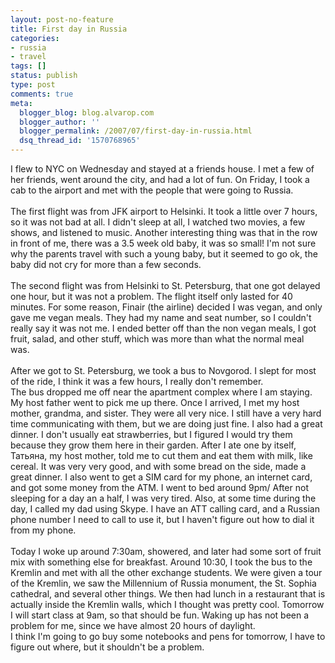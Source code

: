 ```yaml
---
layout: post-no-feature
title: First day in Russia
categories:
- russia
- travel
tags: []
status: publish
type: post
comments: true
meta:
  blogger_blog: blog.alvarop.com
  blogger_author: ''
  blogger_permalink: /2007/07/first-day-in-russia.html
  dsq_thread_id: '1570768965'
---
```

I flew to NYC on Wednesday and stayed at a friends house. I met a few of her friends, went around the city, and had a lot of fun. On Friday, I took a cab to the airport and met with the people that were going to Russia.<br /><br />The first flight was from JFK airport to Helsinki. It took a little over 7 hours, so it was not bad at all. I didn't sleep at all, I watched two movies, a few shows, and listened to music. Another interesting thing was that in the row in front of me, there was a 3.5 week old baby, it was so small! I'm not sure why the parents travel with such a young baby, but it seemed to go ok, the baby did not cry for more than a few seconds.<br /><br />The second flight was from Helsinki to St. Petersburg, that one got delayed one hour, but it was not a problem. The flight itself only lasted for 40 minutes. For some reason, Finair (the airline) decided I was vegan, and only gave me vegan meals. They had my name and seat number, so I couldn't really say it was not me. I ended better off than the non vegan meals, I got fruit, salad, and other stuff, which was more than what the normal meal was.<br /><br />After we got to St. Petersburg, we took a bus to Novgorod. I slept for most of the ride, I think it was a few hours, I really don't remember.<br />The bus dropped me off near the apartment complex where I am staying. My host father went to pick me up there. Once I arrived, I met my host mother, grandma, and sister. They were all very nice. I still have a very hard time communicating with them, but we are doing just fine. I also had a great dinner. I don't usually eat strawberries, but I figured I would try them because they grow them here in their garden. After I ate one by itself, Татьяна, my host mother, told me to cut them and eat them with milk, like cereal. It was very very good, and with some bread on the side, made a great dinner. I also went to get a SIM card for my phone, an internet card, and got some money from the ATM. I went to bed around 9pm/ After not sleeping for a day an a half, I was very tired. Also, at some time during the day, I called my dad using Skype. I have an ATT calling card, and a Russian phone number I need to call to use it, but I haven't figure out how to dial it from my phone. <br /><br />Today I woke up around 7:30am, showered, and later had some sort of fruit mix with something else for breakfast. Around 10:30, I took the bus to the Kremlin and met with all the other exchange students. We were given a tour of the Kremlin, we saw the Millennium of Russia monument, the St. Sophia cathedral, and several other things. We then had lunch in a restaurant that is actually inside the Kremlin walls, which I thought was pretty cool. Tomorrow I will start class at 9am, so that should be fun. Waking up has not been a problem for me, since we have almost 20 hours of daylight.<br />I think I'm going to go buy some notebooks and pens for tomorrow, I have to figure out where, but it shouldn't be a problem.
